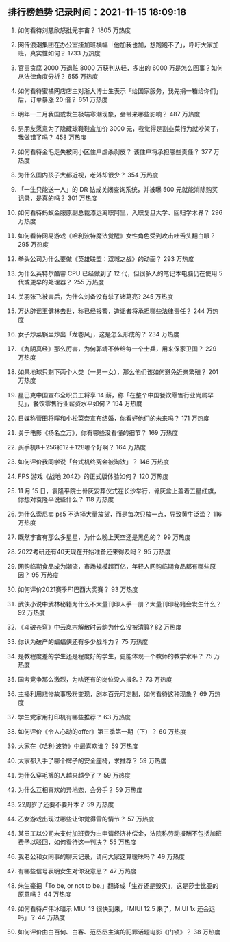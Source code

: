 
## 排行榜趋势 记录时间：2021-11-15 18:09:18
  
  1. 如何看待刘慈欣怒批元宇宙？ 1805 万热度
    
  2. 网传浪潮集团在办公室挂加班横幅「他加我也加，想跑跑不了」，呼吁大家加班，真实性如何？ 1733 万热度
    
  3. 官员贪腐 2000 万退赃 8000 万获判从轻，多出的 6000 万是怎么回事？如何从法律角度分析？ 655 万热度
    
  4. 如何看待蜜橘网店店主对浙大博士生表示「给国家服务，我先捐一箱给你们」后，订单暴涨 20 倍？ 651 万热度
    
  5. 明年一二月我国或发生极端寒潮现象，会带来哪些影响？ 487 万热度
    
  6. 男朋友愿意为了隐藏球鞋鞋盒加价 3000 元，我觉得是割韭菜行为就吵架了，我做错了吗？ 458 万热度
    
  7. 如何看待金毛走失被同小区住户虐杀剥皮？ 该住户将承担哪些责任？ 377 万热度
    
  8. 为什么国内孩子大都近视，老外却很少？ 354 万热度
    
  9. 「一生只能送一人」的 DR 钻戒关闭查询系统，并被曝 500 元就能消除购买记录，是真的吗？ 301 万热度
    
  10. 如何看待蚂蚁金服原副总裁漆远离职阿里，入职复旦大学、回归学术界？ 296 万热度
    
  11. 如何看待网易游戏《哈利波特魔法觉醒》女性角色受到攻击吐舌头翻白眼？ 295 万热度
    
  12. 拳头公司为什么要做《英雄联盟：双城之战》的动画？ 293 万热度
    
  13. 为什么英特尔酷睿 CPU 已经做到了 12 代，但很多人的笔记本电脑仍在使用 5 代或更早的处理器？ 255 万热度
    
  14. 关羽张飞被害后，为什么刘备没有杀了诸葛亮? 245 万热度
    
  15. 万达辟谣王健林去世，称已经报警，造谣者将承担哪些法律责任？ 244 万热度
    
  16. 女子炒菜锅里炒出「龙卷风」，这是怎么形成的？ 234 万热度
    
  17. 《九阴真经》那么厉害，为何郭靖不传给每一个士兵，用来保家卫国？ 229 万热度
    
  18. 如果地球只剩下两个人类（一男一女），那么他们该如何避免近亲繁殖？ 201 万热度
    
  19. 星巴克中国宣布全职员工将享 14 薪，称「在整个中国餐饮零售行业尚属罕见」，餐饮零售行业薪资水平如何？ 194 万热度
    
  20. 日媒称菅田将晖和小松菜奈宣布结婚，你看好他们的未来吗？ 171 万热度
    
  21. 关于电影《扬名立万》，你有哪些没看懂的细节？ 169 万热度
    
  22. 买手机8＋256和12＋128哪个好啊？ 164 万热度
    
  23. 如何评价我同学说「台式机终究会被淘汰」？ 146 万热度
    
  24. FPS 游戏《战地 2042》的正式版体验如何？ 120 万热度
    
  25. 11 月 15 日，袁隆平院士骨灰安葬仪式在长沙举行，骨灰盒上盖着五星红旗，你想对袁隆平说些什么？ 118 万热度
    
  26. 为什么索尼卖 ps5 不选择大量放货，而是每次只放一点，导致黄牛泛滥？ 116 万热度
    
  27. 既然宇宙有那么多星星，为什么晚上天空还是黑色的？ 99 万热度
    
  28. 2022考研还有40天现在开始准备还来得及吗？ 95 万热度
    
  29. 网购临期食品成为潮流，市场规模超百亿，年轻人网购临期食品都有哪些原因？ 95 万热度
    
  30. 如何评价2021赛季F1巴西大奖赛？ 93 万热度
    
  31. 武侠小说中武林秘籍为什么不大量刊印人手一册？大量刊印秘籍会发生什么？ 92 万热度
    
  32. 《斗破苍穹》中云岚宗解散时云韵为什么没被清算? 82 万热度
    
  33. 你认为破产的蝙蝠侠还有多少战斗力？ 75 万热度
    
  34. 是教程度差的学生还是程度好的学生，更能体现一个教师的教学水平？ 75 万热度
    
  35. 国考竞争那么激烈，为啥还有的岗位没人报名？ 73 万热度
    
  36. 主播利用悲惨故事吸粉变现，剧本百元可定制，如何看待这种现象？ 69 万热度
    
  37. 学生党家用打印机有哪些推荐？ 63 万热度
    
  38. 如何评价《令人心动的offer》第三季第一期（下）？ 60 万热度
    
  39. 大家在《哈利·波特》中最喜欢谁？ 59 万热度
    
  40. 大家都入手了哪个牌子的安全座椅，求推荐？ 59 万热度
    
  41. 为什么穿毛裤的人越来越少了？ 59 万热度
    
  42. 为什么互相喜欢的异地恋，会分手？ 59 万热度
    
  43. 22周岁了还要不要升本？ 59 万热度
    
  44. 乙女游戏出现过哪些让你觉得雷的情节？ 57 万热度
    
  45. 某员工以公司未支付加班费为由申请经济补偿金，法院称劳动报酬不包括加班费予以驳回，如何看待这一判决？ 55 万热度
    
  46. 我老公和女同事的聊天记录，请问大家这算暧昧吗？ 49 万热度
    
  47. 有哪些信号表明女生对你没意思？ 47 万热度
    
  48. 朱生豪把「To be, or not to be.」翻译成「生存还是毁灭」，这是莎士比亚的原意吗？ 44 万热度
    
  49. 如何看待卢伟冰暗示 MIUI 13 很快到来，「MIUI 12.5 来了，MIUI 1x 还会远吗」？ 44 万热度
    
  50. 如何评价由白百何、白客、范丞丞主演的犯罪话题电影《门锁》？ 38 万热度
    